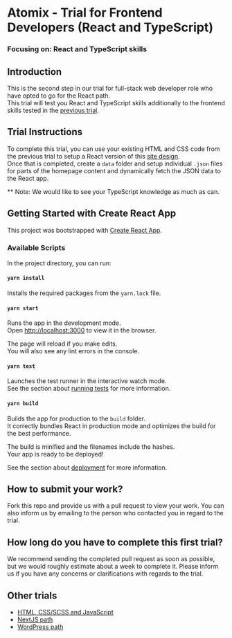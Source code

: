 # Atomix - Trial for Frontend Developers (React and TypeScript)
### Focusing on: React and TypeScript skills

## Introduction
This is the second step in our trial for full-stack web developer role who have opted to go for the React path.\
This trial will test you React and TypeScript skills additionally to the frontend skills tested in the [previous trial](https://github.com/atomixdesign/candidate-project-html-css).

## Trial Instructions
To complete this trial, you can use your existing HTML and CSS code from the previous trial to setup a React version of this [site design](https://xd.adobe.com/view/9b96df8b-7468-4806-9b66-1a0cd6e30fa4-cec5/). \
Once that is completed, create a `data` folder and setup individual `.json` files for parts of the homepage content and dynamically fetch the JSON data to the React app.

** Note: We would like to see your TypeScript knowledge as much as can.

## Getting Started with Create React App

This project was bootstrapped with [Create React App](https://github.com/facebook/create-react-app).

### Available Scripts

In the project directory, you can run:

#### `yarn install`

Installs the required packages from the `yarn.lock` file.

#### `yarn start`

Runs the app in the development mode.\
Open [http://localhost:3000](http://localhost:3000) to view it in the browser.

The page will reload if you make edits.\
You will also see any lint errors in the console.

#### `yarn test`

Launches the test runner in the interactive watch mode.\
See the section about [running tests](https://facebook.github.io/create-react-app/docs/running-tests) for more information.

#### `yarn build`

Builds the app for production to the `build` folder.\
It correctly bundles React in production mode and optimizes the build for the best performance.

The build is minified and the filenames include the hashes.\
Your app is ready to be deployed!

See the section about [deployment](https://facebook.github.io/create-react-app/docs/deployment) for more information.

## How to submit your work?
Fork this repo and provide us with a pull request to view your work. You can also inform us by emailing to the person who contacted you in regard to the trial.

## How long do you have to complete this first trial?
We recommend sending the completed pull request as soon as possible, but we would roughly estimate about a week to complete it. Please inform us if you have any concerns or clarifications with regards to the trial.

## Other trials
- [HTML, CSS/SCSS and JavaScript](https://github.com/atomixdesign/candidate-project-html-css)
- [NextJS path](#)
- [WordPress path](#)